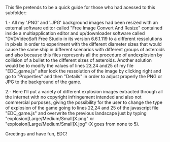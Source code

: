 
This file pretends to be a quick guide for those who had acessed to this subfolder:

1.- All my '.PNG' and '.JPG' background images had been resized with an external software editor called "Free Image Convert And Resize" 
contained inside a multiapplication editor and up/downloader software called "DVDVideoSoft Free Studio in its version 6.6.1.119 
to a different ressolutions in pixels in order to experiment with the different diameter sizes that would cause the same ship in 
different scenarios with different groups of asteroids and also because this files represents all the procedure of andexplosion by 
collision of a bullet to the different sizes of asteroids. Another solution would be to modify the values of lines 23,24 and25 of my file 
"EDC_game.js" after look the ressolution of the image by clicking right and go to "Properties" and then "Details" in order to adjust 
properly the PNG or JPG to the background of the game.

2.- Here I'll put a variety of different explosion images extracted through all the internet with no copyright infringement intended 
and also not commercial purposes, giving the possibility for the user to change the type of explosion of the game going to lines 
22,24 and 25 of the javascript file "EDC_game.js" and overwrite the previous landscape just by typing "explosion[Large/Medium/Small]X.png"
or "explosion[Large/Medium/Small]X.jpg" (X goes from none to 5).

Greetings and have fun, EDC!
